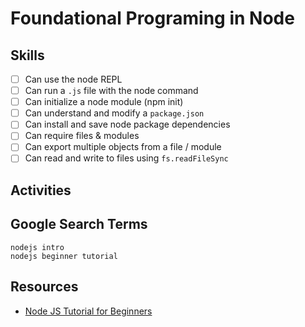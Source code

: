 # Foundational Programing in Node

## Skills

- [ ] Can use the node REPL
- [ ] Can run a `.js` file with the node command
- [ ] Can initialize a node module (npm init)
- [ ] Can understand and modify a `package.json`
- [ ] Can install and save node package dependencies
- [ ] Can require files & modules
- [ ] Can export multiple objects from a file / module
- [ ] Can read and write to files using `fs.readFileSync`

## Activities

## Google Search Terms

```
nodejs intro
nodejs beginner tutorial

```

## Resources

- [Node JS Tutorial for Beginners](https://www.youtube.com/playlist?list=PL4cUxeGkcC9gcy9lrvMJ75z9maRw4byYp)
